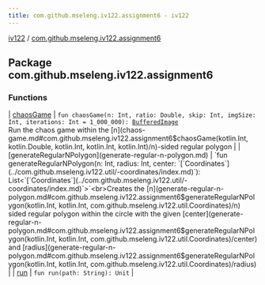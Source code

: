 ```yaml
---
title: com.github.mseleng.iv122.assignment6 - iv122
---
```


[iv122](../index.md) / [com.github.mseleng.iv122.assignment6](.)

## Package com.github.mseleng.iv122.assignment6

### Functions

| [chaosGame](chaos-game.md) | `fun chaosGame(n: Int, ratio: Double, skip: Int, imgSize: Int, iterations: Int = 1_000_000): `[`BufferedImage`](http://docs.oracle.com/javase/6/docs/api/java/awt/image/BufferedImage.html)<br>Run the chaos game within the [n](chaos-game.md#com.github.mseleng.iv122.assignment6$chaosGame(kotlin.Int, kotlin.Double, kotlin.Int, kotlin.Int, kotlin.Int)/n)-sided regular polygon |
| [generateRegularNPolygon](generate-regular-n-polygon.md) | `fun generateRegularNPolygon(n: Int, radius: Int, center: `[`Coordinates`](../com.github.mseleng.iv122.util/-coordinates/index.md)`): List<`[`Coordinates`](../com.github.mseleng.iv122.util/-coordinates/index.md)`>`<br>Creates the [n](generate-regular-n-polygon.md#com.github.mseleng.iv122.assignment6$generateRegularNPolygon(kotlin.Int, kotlin.Int, com.github.mseleng.iv122.util.Coordinates)/n) sided regular polygon within the circle with the given [center](generate-regular-n-polygon.md#com.github.mseleng.iv122.assignment6$generateRegularNPolygon(kotlin.Int, kotlin.Int, com.github.mseleng.iv122.util.Coordinates)/center) and [radius](generate-regular-n-polygon.md#com.github.mseleng.iv122.assignment6$generateRegularNPolygon(kotlin.Int, kotlin.Int, com.github.mseleng.iv122.util.Coordinates)/radius) |
| [run](run.md) | `fun run(path: String): Unit` |

